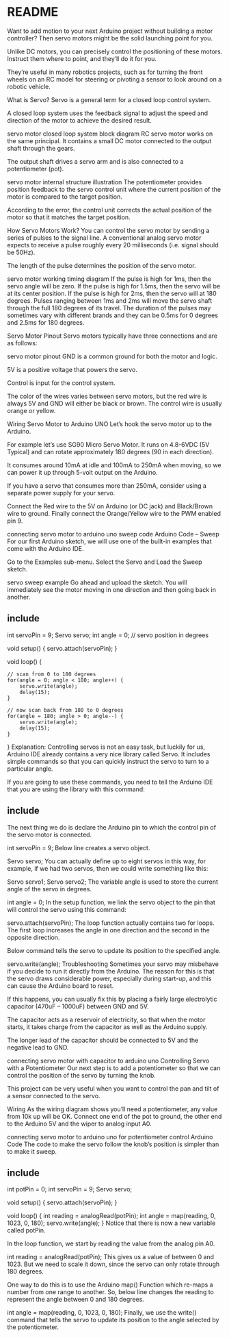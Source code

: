 # README

Want to add motion to your next Arduino project without building a motor controller? Then servo motors might be the solid launching point for you.

Unlike DC motors, you can precisely control the positioning of these motors. Instruct them where to point, and they’ll do it for you.

They’re useful in many robotics projects, such as for turning the front wheels on an RC model for steering or pivoting a sensor to look around on a robotic vehicle.

What is Servo? Servo is a general term for a closed loop control system.

A closed loop system uses the feedback signal to adjust the speed and direction of the motor to achieve the desired result.

servo motor closed loop system block diagram RC servo motor works on the same principal. It contains a small DC motor connected to the output shaft through the gears.

The output shaft drives a servo arm and is also connected to a potentiometer \(pot\).

servo motor internal structure illustration The potentiometer provides position feedback to the servo control unit where the current position of the motor is compared to the target position.

According to the error, the control unit corrects the actual position of the motor so that it matches the target position.

How Servo Motors Work? You can control the servo motor by sending a series of pulses to the signal line. A conventional analog servo motor expects to receive a pulse roughly every 20 milliseconds \(i.e. signal should be 50Hz\).

The length of the pulse determines the position of the servo motor.

servo motor working timing diagram If the pulse is high for 1ms, then the servo angle will be zero. If the pulse is high for 1.5ms, then the servo will be at its center position. If the pulse is high for 2ms, then the servo will at 180 degrees. Pulses ranging between 1ms and 2ms will move the servo shaft through the full 180 degrees of its travel. The duration of the pulses may sometimes vary with different brands and they can be 0.5ms for 0 degrees and 2.5ms for 180 degrees.

Servo Motor Pinout Servo motors typically have three connections and are as follows:

servo motor pinout GND is a common ground for both the motor and logic.

5V is a positive voltage that powers the servo.

Control is input for the control system.

The color of the wires varies between servo motors, but the red wire is always 5V and GND will either be black or brown. The control wire is usually orange or yellow.

Wiring Servo Motor to Arduino UNO Let’s hook the servo motor up to the Arduino.

For example let’s use SG90 Micro Servo Motor. It runs on 4.8-6VDC \(5V Typical\) and can rotate approximately 180 degrees \(90 in each direction\).

It consumes around 10mA at idle and 100mA to 250mA when moving, so we can power it up through 5-volt output on the Arduino.

If you have a servo that consumes more than 250mA, consider using a separate power supply for your servo.

Connect the Red wire to the 5V on Arduino \(or DC jack\) and Black/Brown wire to ground. Finally connect the Orange/Yellow wire to the PWM enabled pin 9.

connecting servo motor to arduino uno sweep code Arduino Code – Sweep For our first Arduino sketch, we will use one of the built-in examples that come with the Arduino IDE.

Go to the Examples sub-menu. Select the Servo and Load the Sweep sketch.

servo sweep example Go ahead and upload the sketch. You will immediately see the motor moving in one direction and then going back in another.

## include

int servoPin = 9; Servo servo; int angle = 0; // servo position in degrees

void setup\(\) { servo.attach\(servoPin\); }

void loop\(\) {

```text
// scan from 0 to 180 degrees
for(angle = 0; angle < 180; angle++) {
    servo.write(angle);
    delay(15);
}

// now scan back from 180 to 0 degrees
for(angle = 180; angle > 0; angle--) {
    servo.write(angle);
    delay(15);
}
```

} Explanation: Controlling servos is not an easy task, but luckily for us, Arduino IDE already contains a very nice library called Servo. It includes simple commands so that you can quickly instruct the servo to turn to a particular angle.

If you are going to use these commands, you need to tell the Arduino IDE that you are using the library with this command:

## include

The next thing we do is declare the Arduino pin to which the control pin of the servo motor is connected.

int servoPin = 9; Below line creates a servo object.

Servo servo; You can actually define up to eight servos in this way, for example, if we had two servos, then we could write something like this:

Servo servo1; Servo servo2; The variable angle is used to store the current angle of the servo in degrees.

int angle = 0; In the setup function, we link the servo object to the pin that will control the servo using this command:

servo.attach\(servoPin\); The loop function actually contains two for loops. The first loop increases the angle in one direction and the second in the opposite direction.

Below command tells the servo to update its position to the specified angle.

servo.write\(angle\); Troubleshooting Sometimes your servo may misbehave if you decide to run it directly from the Arduino. The reason for this is that the servo draws considerable power, especially during start-up, and this can cause the Arduino board to reset.

If this happens, you can usually fix this by placing a fairly large electrolytic capacitor \(470uF – 1000uF\) between GND and 5V.

The capacitor acts as a reservoir of electricity, so that when the motor starts, it takes charge from the capacitor as well as the Arduino supply.

The longer lead of the capacitor should be connected to 5V and the negative lead to GND.

connecting servo motor with capacitor to arduino uno Controlling Servo with a Potentiometer Our next step is to add a potentiometer so that we can control the position of the servo by turning the knob.

This project can be very useful when you want to control the pan and tilt of a sensor connected to the servo.

Wiring As the wiring diagram shows you’ll need a potentiometer, any value from 10k up will be OK. Connect one end of the pot to ground, the other end to the Arduino 5V and the wiper to analog input A0.

connecting servo motor to arduino uno for potentiometer control Arduino Code The code to make the servo follow the knob’s position is simpler than to make it sweep.

## include

int potPin = 0; int servoPin = 9; Servo servo;

void setup\(\) { servo.attach\(servoPin\); }

void loop\(\) { int reading = analogRead\(potPin\); int angle = map\(reading, 0, 1023, 0, 180\); servo.write\(angle\); } Notice that there is now a new variable called potPin.

In the loop function, we start by reading the value from the analog pin A0.

int reading = analogRead\(potPin\); This gives us a value of between 0 and 1023. But we need to scale it down, since the servo can only rotate through 180 degrees.

One way to do this is to use the Arduino map\(\) Function which re-maps a number from one range to another. So, below line changes the reading to represent the angle between 0 and 180 degrees.

int angle = map\(reading, 0, 1023, 0, 180\); Finally, we use the write\(\) command that tells the servo to update its position to the angle selected by the potentiometer.

